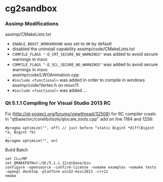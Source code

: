 cg2sandbox
=======




### Assimp Modifications

assimp/CMakeLists.txt
- ```ENABLE_BOOST_WORKAROUND``` was set to ```ON``` by default
- disabled the uninstall capability
assimp/code/CMakeLists.txt
- ```COMPILE_FLAGS "-D_CRT_SECURE_NO_WARNINGS"``` was added to avoid secure warnings in msvc  
- ```COMPILE_FLAGS "-D_SCL_SECURE_NO_WARNINGS"``` was added to avoid secure warnings in msvc  
assimp/code/LWOAnimation.cpp
- ```#include <functional>``` was added in order to compile in windows
assimp/code/Vertex.h on msvc11
- ```#include <functional>``` was added ...


### Qt 5.1.1 Compiling for Visual Studio 2013 RC

Fix (http://qt-project.org/forums/viewthread/32508) for RC compiler crash: in "qtbase/src/corelib/tools/qlocale_tools.cpp" add on line 1184 and 1258:
```
#pragma optimize("", off) // just before “static Bigint *diff(Bigint *a, Bigint *b)
...
#pragma optimize("", on) 
```

Build Batch
```
set CL=/MP
set QMAKEPATH=C:/Qt/5.1.1_12/qtbase/bin
configure -opensource -confirm-license -nomake examples -nomake tests -opengl desktop -platform win32-msvc2013 -c++11
nmake
```
